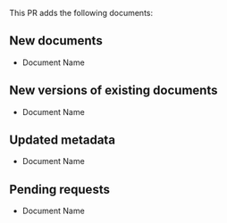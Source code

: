 This PR adds the following documents:

## New documents

- Document Name

## New versions of existing documents

- Document Name

## Updated metadata

- Document Name

## Pending requests

- Document Name
